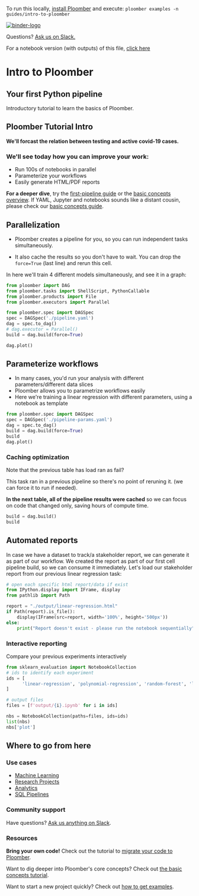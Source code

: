 <!-- start header -->
To run this locally, [install Ploomber](https://docs.ploomber.io/en/latest/get-started/quick-start.html) and execute: `ploomber examples -n guides/intro-to-ploomber`

[![binder-logo](https://raw.githubusercontent.com/ploomber/projects/master/_static/open-in-jupyterlab.svg)](https://binder.ploomber.io/v2/gh/ploomber/binder-env/main?urlpath=git-pull%3Frepo%3Dhttps%253A%252F%252Fgithub.com%252Fploomber%252Fprojects%26urlpath%3Dlab%252Ftree%252Fprojects%252Fguides/intro-to-ploomber%252FREADME.ipynb%26branch%3Dmaster)

Questions? [Ask us on Slack.](https://ploomber.io/community/)

For a notebook version (with outputs) of this file, [click here](https://github.com/ploomber/projects/blob/master/guides/intro-to-ploomber/README.ipynb)
<!-- end header -->



# Intro to Ploomber

## Your first Python pipeline

<!-- start description -->
Introductory tutorial to learn the basics of Ploomber.
<!-- end description -->

## Ploomber Tutorial Intro

**We'll forcast the relation between testing and active covid-19 cases.** 

### We'll see today how you can improve your work:
- Run 100s of notebooks in parallel 
- Parameterize your workflows
- Easily generate HTML/PDF reports


**For a deeper dive**, try the [first-pipeline guide](https://docs.ploomber.io/en/latest/get-started/first-pipeline.html) or the [basic concepts overview](https://docs.ploomber.io/en/latest/get-started/basic-concepts.html).
If YAML, Jupyter and notebooks sounds like a distant cousin, please check our [basic concepts guide](https://docs.ploomber.io/en/latest/get-started/basic-concepts.html).


## Parallelization

- Ploomber creates a pipeline for you, so you can run independent tasks simultaneously. 

- It also cache the results so you don't have to wait. You can drop the `force=True` (last line) and rerun this cell.

In here we'll train 4 different models simultaneously, and see it in a graph:

```python
from ploomber import DAG
from ploomber.tasks import ShellScript, PythonCallable
from ploomber.products import File
from ploomber.executors import Parallel

from ploomber.spec import DAGSpec
spec = DAGSpec('./pipeline.yaml')
dag = spec.to_dag()
# dag.executor = Parallel()
build = dag.build(force=True)
```

```python
dag.plot()
```

## Parameterize workflows
- In many cases, you'd run your analysis with different parameters/different data slices
- Ploomber allows you to parametrize workflows easily
- Here we're training a linear regression with different parameters, using a notebook as template

```python
from ploomber.spec import DAGSpec
spec = DAGSpec('./pipeline-params.yaml')
dag = spec.to_dag()
build = dag.build(force=True)
build
dag.plot()
```

### Caching optimization

Note that the previous table has load ran as fail? 

This task ran in a previous pipeline so there's no point of reruning it. (we can force it to run if needed).

**In the next table, all of the pipeline results were cached** so we can focus on code that changed only, saving hours of compute time.

```python
build = dag.build()
build
```

## Automated reports

In case we have a dataset to track/a stakeholder report, we can generate it as part of our workflow.
We created the report as part of our first cell pipeline build, so we can consume it immediately.
Let's load our stakeholder report from our previous linear regression task:

```python
# open each specific html report/data if exist
from IPython.display import IFrame, display
from pathlib import Path

report = "./output/linear-regression.html"
if Path(report).is_file():
    display(IFrame(src=report, width='100%', height='500px'))
else:
    print("Report doesn't exist - please run the notebook sequentially")
```

### Interactive reporting

Compare your previous experiments interactively

```python
from sklearn_evaluation import NotebookCollection
# ids to identify each experiment
ids = [
      'linear-regression', 'polynomial-regression', 'random-forest', 'lasso-regression'
]

# output files
files = [f'output/{i}.ipynb' for i in ids]

nbs = NotebookCollection(paths=files, ids=ids)
list(nbs)
nbs['plot']
```

## Where to go from here

### Use cases

- [Machine Learning](https://docs.ploomber.io/en/latest/use-cases/ml.html)
- [Research Projects](https://docs.ploomber.io/en/latest/use-cases/research.html)
- [Analytics](https://docs.ploomber.io/en/latest/use-cases/analytics.html)
- [SQL Pipelines](https://docs.ploomber.io/en/latest/use-cases/sql.html)

### Community support
Have questions? [Ask us anything on Slack](https://ploomber.io/community/).

### Resources
**Bring your own code!** Check out the tutorial to [migrate your code to Ploomber](https://docs.ploomber.io/en/latest/user-guide/refactoring.html).


Want to dig deeper into Ploomber's core concepts? Check out [the basic concepts tutorial](https://docs.ploomber.io/en/latest/get-started/basic-concepts.html).

Want to start a new project quickly? Check out [how to get examples](https://docs.ploomber.io/en/latest/user-guide/templates.html).